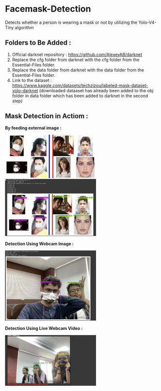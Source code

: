 # Facemask-Detection
Detects whether a person is wearing a mask or not by utilizing the Yolo-V4-Tiny algorithm

## Folders to Be Added :
1. Official darknet repository : https://github.com/AlexeyAB/darknet
2. Replace the cfg folder from darknet with the cfg folder from the Essential-Files folder.
3. Replace the data folder from darknet with the data folder from the Essential-Files folder.
4. Link to the dataset : https://www.kaggle.com/datasets/techzizou/labeled-mask-dataset-yolo-darknet
   (downloaded dataaset has already been added to the obj folder in data folder which has been added to darknet in the second step)

## Mask Detection in Actiom :
**By feeding external image :**

<img src="./Resources/Readme Images/sample image.png" alt="sample image" width="300"/>     
<img src="./Resources/Readme Images/sample image detection.png" alt="sample image detection.png" width="300"/>


**Detection Using Webcam Image :**

<img src="./Resources/Readme Images/detection using webcam image.png" alt="detection using webcam image.png" width="300"/>


**Detection Using Live Webcam Video :**

<img src="./Resources/Readme Images/detection using live webcam video.png" alt="detection using live webcam video.png" width="300"/>



